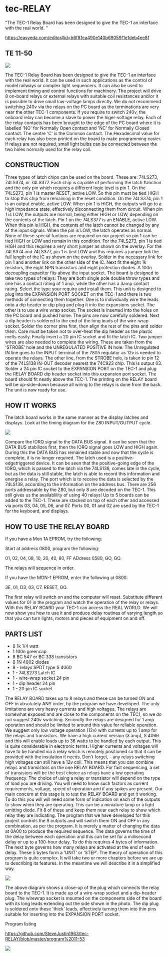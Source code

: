 # tec-RELAY

"The TEC-1 Relay Board has been designed to give the TEC-1 an interface with the real world. "

https://easyeda.com/editor#id=b6f81ea490e140b69059f1e1deb4ee8f


## TE 11-50

![](https://github.com/SteveJustin1963/tec-RELAY/blob/master/TE%20circuit.png)

The TEC-1 Relay Board has been designed to give the TEC-1 an interface with the real world. It can be used in such applications as the control of model railways or complex light sequencers. It can also be used to implement timing and control functions for machinery. The project will drive 8 on-board relays or external relays with suitable coil resistances and/or it is possible to drive small low-voltage lamps directly. We do not recommend switching 240v via the relays on the PC board as the terminations are very near the other TEC-1 components. If you require to switch 240v, the onboard relay can become a slave to power the higer-voltage relay. Each of the relay contacts has been brought to the edge of the PC board where it is labelled 'NO' for Normally Open contact and 'NC' for Normally Closed contact. The centre 'C' is the Common contact. The Hexadecimal value for each relay has also been printed on the board to make programming easier. If relays are not required, small light bulbs can be connected between the two holes normally used for the relay coil.

## CONSTRUCTION 
Three types of latch chips can be used on the board. These are: 74LS273, 74LS374, or 74LS377. Each chip is capable of performing the latch fUnction and the only pin which requires a different logic level is pin 1. On the 74LS273, pin 1 is master RESET, active LOW. So this pin must be tied HIGH to stop this chip from remaining in the reset condition.  On the 74LS374, pin 1 is an output  enable, active LOW. When pin 1 is HIGH, the outputs will go to a high impedance state, effectively disconnecting them from circuit. When pin 1 is LOW, the outputs are normal, being either HIGH or LOW, depending on the contents of the latch. Pin 1 on the 74LS377 is an ENABLE, active LOW. When this pin is HIGH, the contents of the latch cannot be changed by any of the input signals. When the pin is LOW, the latch operates as normal. None of these special funtions are required on our project so pin 1 can be tied HIGH or LOW and remain in this condition. For the 74LS273, pin 1 is tied HIGH and this requires a very short jumper as shown on the overlay. For the 74LS374 and 74LS377, pin 1 is tied LOW and this requires a jumper link the full length of the IC as shown on the overlay. Solder in the necessary link for pin 1 and another link on the other side of the IC. Next fit the eight 1k resistors, the eight NPN transistors and eight protection diodes. A 100n decoupling capacitor fits above the input socket. The board is designed to take two types of relays. They are both single pole double throw types and one has a contact rating of 1 amp, while the other has a 3amp contact rating. Select the type your require and install them. This unit is designed to plug into the EXPANSION PORT SOCKET on the TEC-1 and there is two methods of connecting them together. One is to individually wire the leads onto a dip header or dip plug and plug it into the expansions socket. The other is to use a wire wrap socket. The socket is inserted into the holes on the PC board and pushed home. The pins are now carefully soldered. Next a dip header is soldered to the end of the long leads of the wire-wrap socket. Solder the corner pins first, then align the rest of the pins and solder them. Care must be taken not to over-heat the dip header as the plastic melts easily. Finally insert a 20 pin IC socket and fit the latch IC. Two jumper wires are also needed to complete the wiring. These are taken from the 'STROBE' hole and the UNREGULATED POSITIVE IN hole. The Unregulated IN line goes to the INPUT terminal of the 7805 regulator as 12v is needed to operate the relays. The other line, from the STROBE hole, is taken to pin 12 of the 74LS138 IN-OUT decoder nearest the 74C923 chip. This is output 03. Solder a 24 pin IC socket to the EXPANSION PORT on the TEC-1 and plug the RELAY BOARD dip header socket into this expansion port socket. The board should fit neatly above the TEC-1. The printing on the RELAY board will be up-side-down because all wiring to the relays is done from the back. The unit is now ready for use.  

## HOW IT WORKS
The latch board works in the same manner as the display latches and displays. Look at the timing diagram for the Z80 INPUT/OUTPUT cycle.

![](https://github.com/SteveJustin1963/tec-RELAY/blob/master/timing.png)

Compare the IORQ signal to the DATA BUS signal. It can be seen that the DATA BUS stabilizes first, then the IORQ signal goes LOW and HIGH again. During this the DATA BUS has remained stable and now that the cycle is complete, it is no longer required. The latch used is a positive-edgetriggered device. It can be seen that the positive-going edge of the IORQ, which is passed to the latch via the 74LS138, comes late in the cycle, but as the data is still stable, the latch is able to record this information and energise a relay. The port which is to receive the data is selected by the 74LS138, according to the information on the address bus. There are 256 ports addressable by the Z80, but only 8 are decoded on the TEC-1. This still gives us the availablility of using 40 relays! Up to 5 boards can be added to the TEC-1. These are stacked on top of each other and accessed via ports 03, 04, 05, 06, and 07. Ports 00, 01 and 02 are used by the TEC-1 for the keyboard, and displays. 

## HOW TO USE THE RELAY BOARD
If you have a Mon 1A EPROM, try the following:

Start at address 0800, program the following: 

01, 02, 04, 08, 10, 20, 40, 80, FF ADdress 0580, GO, GO. 

The relays will sequence in order. 

If you have the MON-1 EPROM, enter the following at 0800: 

3E, 01, D3, 03, C7. RESET, GO. 

The first relay will switch on and the computer will reset. Substitute different values for 01 in the program and watch the operation of the relay or relays. With this RELAY BOARD your TEC-1 can access the REAL WORLD. We will now show you how to use it and produce delay routines of varying length so that you can turn lights, motors and pieces of equipment on and off. 

## PARTS LIST
* 8 1k 1/4 watt
* 1 100n greencap
* 8 BC 547 or BC 338 transistors
* 8 1N 4002 diodes
* 8 - relays SPDT type S 4060
* 1 - 74LS273 Latch IC
* 1 - wire-wrap socket 24 pin
* 1 - dip header 24 pin
* 1 - 20 pin IC socket

The RELAY BOARD takes up to 8 relays and these can be turned ON and OFF in absolutely ANY order, by the program we have developed. The only limitations are very heavy currents and high voltages. The relays are somewhat exposed and are close to the components on the TEC1, so we do not suggest 240v switching. Secondly the relays are designed for 1 amp operation and should be limited to around this value for reliable operation. We suggest only low voltage operation (12v) with currents up to 1 amp for the relays and transistors. We have a high current version (3 amp), S 4066 and this will enable loads up to 36 watts to be handled by each output. This is quite considerable in electronic terms. Higher currents and voltages will have to be handled via a relay which is remotely positioned so that it can be provided with the insulation it needs. Don't forget, - any relays switching high voltages can still have a 12v coil. This means that you can combine relays and transistors on the one RELAY BOARD. For fast sequencing, a set of transistors will be the best choice as relays have a low operating frequency. The choice of using a relay or transistor will depend on the type of load you are driving. You will need to know such factors as current requirements, voltage, speed of operation and if any spikes are present. Our main concern at this stage is to test the RELAY BOARD and get it working. To do this you will will need some form of indication on each of the outputs to show when they are operating. This can be a miniature lamp or a light emitting diode. Fit 8 of these and keep them near each relay to show which relay they are indicating. The program that we have developed for this project controls the 8 outputs and will switch them ON and OFF in any combination, as per the program. It is merely a matter of changing the data at 0A00 to produce the required sequence. The data governs the time of the delay between each operation and this can be set for a millisecond delay or up to a 100-hour delay. To do this requires 4 bytes of information. The next byte governs how many relays are activated at the end of each delay. These 5 bytes form a 'UNIT' or 'STEP'. The theory of operation of this program is quite complex. It will take two or more chapters before we are up to describing its features. In the meantime we will describe it in a simplified way.

![](https://github.com/SteveJustin1963/tec-RELAY/blob/master/plug.png)

The above diagram shows a close-up of the plug which connects the relay board to the TEC-1. It is made up of a wire-wrap socket and a dip-header plug. The wirewrap socket is mounted on the components side of the board with its long leads extending out the side shown in the photo. The dip plug is soldered onto these 'thick' leads, effectively turning them into thin pins suitable for inserting into the EXPANSION PORT socket.

Program listing

https://github.com/SteveJustin1963/tec-RELAY/blob/master/program%2011-53

![](https://github.com/SteveJustin1963/tec-RELAY/blob/master/DOES.png)




